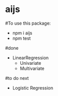 # aijs

#To use this package:
+ npm i aijs
+ npm test

#done
+ LinearRegression
    + Univariate
    + Multivariate


#to do next
+ Logistic Regression